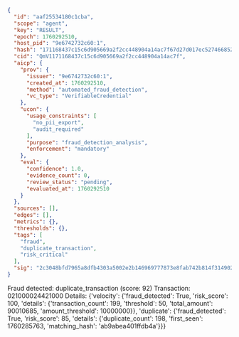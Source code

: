 ```json
{
  "id": "aaf25534180c1cba",
  "scope": "agent",
  "key": "RESULT",
  "epoch": 1760292510,
  "host_pid": "9e6742732c60:1",
  "hash": "171168437c15c6d905669a2f2cc448904a14ac7f67d27d017ec527466852b1ab",
  "cid": "QmV1171168437c15c6d905669a2f2cc448904a14ac7f",
  "aicp": {
    "prov": {
      "issuer": "9e6742732c60:1",
      "created_at": 1760292510,
      "method": "automated_fraud_detection",
      "vc_type": "VerifiableCredential"
    },
    "ucon": {
      "usage_constraints": [
        "no_pii_export",
        "audit_required"
      ],
      "purpose": "fraud_detection_analysis",
      "enforcement": "mandatory"
    },
    "eval": {
      "confidence": 1.0,
      "evidence_count": 0,
      "review_status": "pending",
      "evaluated_at": 1760292510
    }
  },
  "sources": [],
  "edges": [],
  "metrics": {},
  "thresholds": {},
  "tags": [
    "fraud",
    "duplicate_transaction",
    "risk_critical"
  ],
  "sig": "2c3048bfd7965a8dfb4303a5002e2b146969777873e8fab742b814f3149020c9"
}
```

Fraud detected: duplicate_transaction (score: 92)
Transaction: 021000024421000
Details: {'velocity': {'fraud_detected': True, 'risk_score': 100, 'details': {'transaction_count': 199, 'threshold': 50, 'total_amount': 90010685, 'amount_threshold': 10000000}}, 'duplicate': {'fraud_detected': True, 'risk_score': 85, 'details': {'duplicate_count': 198, 'first_seen': 1760285763, 'matching_hash': 'ab9abea401ffdb4a'}}}
